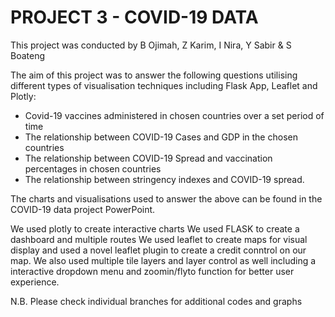 # PROJECT 3 - COVID-19 DATA

This project was conducted by B Ojimah, Z Karim, I Nira, Y Sabir & S Boateng

The aim of this project was to answer the following questions utilising different types of visualisation techniques including Flask App, Leaflet and Plotly:
- Covid-19 vaccines administered in chosen countries over a set period of time
- The relationship between COVID-19 Cases and GDP in the chosen countries
- The relationship between COVID-19 Spread and vaccination percentages in chosen countries
- The relationship between stringency indexes and COVID-19 spread.

The charts and visualisations used to answer the above can be found in the COVID-19 data project PowerPoint.


We used plotly to create interactive charts
We used FLASK to create a dashboard and multiple routes
We used leaflet to create maps for visual display and used a novel leaflet plugin to create a credit conntrol on our map. We also used multiple tile layers and layer control as well including a interactive dropdown menu and zoomin/flyto function for better user experience.

N.B. Please check individual branches for additional codes and graphs
